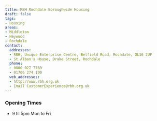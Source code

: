 ```yaml
---
title: RBH Rochdale Boroughwide Housing
draft: false
tags:
- Housing
areas:
- Middleton
- Heywood
- Rochdale
contact:
  addresses:
  - RBH, Unique Enterprise Centre, Belfield Road, Rochdale, OL16 2UP
  - St Alban's House, Drake Street, Rochdale
  phone:
  - 0800 027 7769
  - 01706 274 100
  web_addresses:
  - http://www.rbh.org.uk
  - Email CustomerExperience@rbh.org.uk
---
```


### Opening Times
* 9 til 5pm Mon to Fri